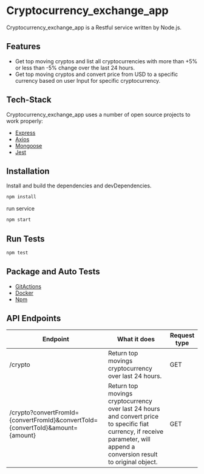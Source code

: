 # Cryptocurrency_exchange_app 
Cryptocurrency_exchange_app is a Restful service written by Node.js.

## Features

- Get top moving cryptos and list all cryptocurrencies with more than +5% or less than -5% change over the last 24 hours.
- Get top moving cryptos and convert price from USD to a specific currency based on user Input for specific cryptocurrency.


## Tech-Stack

Cryptocurrency_exchange_app uses a number of open source projects to work properly:

- [Express](https://expressjs.com/)
- [Axios](https://www.npmjs.com/package/axios)
- [Mongoose](https://mongoosejs.com/)
- [Jest](https://jestjs.io/)


## Installation

Install and build the dependencies and devDependencies.
```sh
npm install
```

run service

```sh
npm start
```

## Run Tests
```sh
npm test
```

## Package and Auto Tests
- [GitActions](https://github.com/features/actions)
- [Docker](https://www.docker.com/)
- [Npm](https://www.npmjs.com/)


## API Endpoints

|Endpoint          | What it does                                 | Request type |
|------------------|----------------------------------------------|--------------|
|/crypto   |Return top movings cryptocurrency over last 24 hours. | GET|
|/crypto?convertFromId={convertFromId}&convertToId={convertToId}&amount={amount}|Return top movings cryptocurrency over last 24 hours and convert price to specific fiat currency, if receive parameter, will append a conversion result to original object. | GET|

